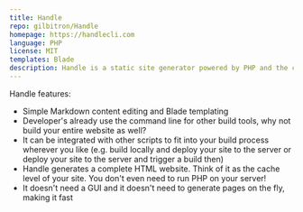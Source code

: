 ```yaml
---
title: Handle
repo: gilbitron/Handle
homepage: https://handlecli.com
language: PHP
license: MIT
templates: Blade
description: Handle is a static site generator powered by PHP and the command line.
---
```


Handle features:

* Simple Markdown content editing and Blade templating
* Developer's already use the command line for other build tools, why not build your entire website as well?
* It can be integrated with other scripts to fit into your build process wherever you like (e.g. build locally and deploy your site to the server or deploy your site to the server and trigger a build then)
* Handle generates a complete HTML website. Think of it as the cache level of your site. You don't even need to run PHP on your server!
* It doesn't need a GUI and it doesn't need to generate pages on the fly, making it fast

